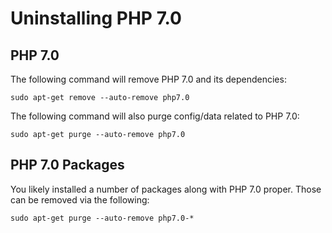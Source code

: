 # Uninstalling PHP 7.0

## PHP 7.0
The following command will remove PHP 7.0 and its dependencies:
```
sudo apt-get remove --auto-remove php7.0
```

The following command will also purge config/data related to PHP 7.0:
```
sudo apt-get purge --auto-remove php7.0
```

## PHP 7.0 Packages
You likely installed a number of packages along with PHP 7.0 proper.
Those can be removed via the following:

```
sudo apt-get purge --auto-remove php7.0-*
```
